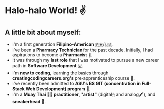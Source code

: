 # Halo-halo World! ✌
## A little bit about myself:
- I'm a first generation **Filipino-American** 🇵🇭/🇺🇸.
- I've been a **Pharmacy Technician** for the past decade. Initially, I had aspirations to become a **Pharmacist** 💊.
- It was through my **last role** that I was motivated to pursue a new career path in **Software Development** 💻.
- I'm **new to coding**, learning the basics through **creatingcodingcareers.org's** pre-apprenticeship course 🔰.
- I've recently been admitted to **ASU's BS GIT (concentration in Full-Stack Web Development) program** 🏫.
- I'm a **Muay Thai 🥊🦶 practitioner**, **"artist"** (digital🖱 and analog🖋), and **sneakerhead** 👟.
